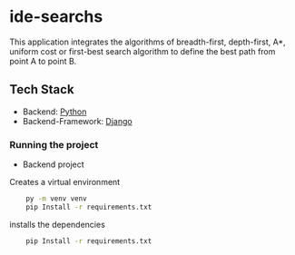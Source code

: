# ide-searchs
This application integrates the algorithms of breadth-first, depth-first, A*, uniform cost or first-best search algorithm to define the best path from point A to point B.

## Tech Stack
- Backend: [Python](https://www.python.org/)
- Backend-Framework: [Django](https://docs.djangoproject.com/en/4.1/)


### Running the project

- Backend project

Creates a virtual environment 
```bash
    py -m venv venv
    pip Install -r requirements.txt
```

installs the dependencies 
```bash
    pip Install -r requirements.txt
```